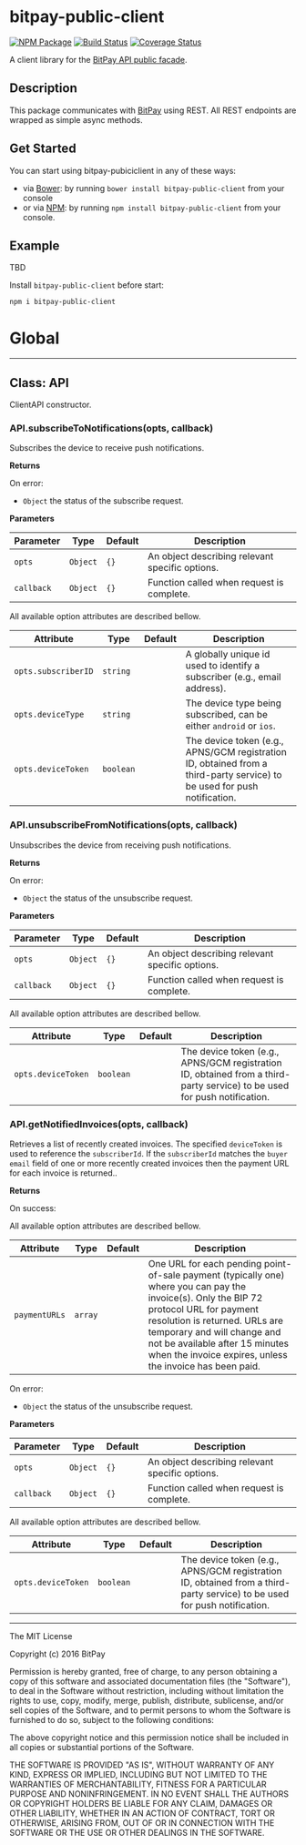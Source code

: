 # bitpay-public-client

[![NPM Package](https://img.shields.io/npm/v/bitpay-public-client.svg?style=flat-square)](https://www.npmjs.org/package/bitpay-public-client)
[![Build Status](https://img.shields.io/travis/bitpay/bitpay-public-client.svg?branch=master&style=flat-square)](https://travis-ci.org/bitpay/bitpay-public-client) 
[![Coverage Status](https://coveralls.io/repos/bitpay/bitpay-public-client/badge.svg)](https://coveralls.io/r/bitpay/bitpay-public-client)

A client library for the [BitPay API public facade](https://bitpay.com/api). 

## Description

This package communicates with [BitPay](https://bitpay.com/api) using REST. All REST endpoints are wrapped as simple async methods.

## Get Started

You can start using bitpay-pubiciclient in any of these ways:

* via [Bower](http://bower.io/): by running `bower install bitpay-public-client` from your console
* or via [NPM](https://www.npmjs.com/package/bitpay-public-client): by running `npm install bitpay-public-client` from your console.

## Example

TBD

Install `bitpay-public-client` before start:

```
npm i bitpay-public-client
```

# Global

* * *

## Class: API
ClientAPI constructor.

### API.subscribeToNotifications(opts, callback) 

Subscribes the device to receive push notifications.

**Returns**

On error:

- `Object` the status of the subscribe request.

**Parameters**

Parameter | Type | Default | Description
--------- | ---- | ------- | -----------
`opts`    | `Object` | `{}` | An object describing relevant specific options.
`callback` | `Object` | `{}` | Function called when request is complete.

All available option attributes are described bellow.

Attribute | Type | Default | Description
--------- | ---- | ------- | -----------
`opts.subscriberID` | `string`  | | A globally unique id used to identify a subscriber (e.g., email address).
`opts.deviceType`   | `string`  | | The device type being subscribed, can be either `android` or `ios`.
`opts.deviceToken`  | `boolean` | | The device token (e.g., APNS/GCM registration ID, obtained from a third-party service) to be used for push notification.

### API.unsubscribeFromNotifications(opts, callback)

Unsubscribes the device from receiving push notifications.

**Returns**

On error:

- `Object` the status of the unsubscribe request.

**Parameters**

Parameter | Type | Default | Description
--------- | ---- | ------- | -----------
`opts`    | `Object` | `{}` | An object describing relevant specific options.
`callback` | `Object` | `{}` | Function called when request is complete.

All available option attributes are described bellow.

Attribute | Type | Default | Description
--------- | ---- | ------- | -----------
`opts.deviceToken` | `boolean` | | The device token (e.g., APNS/GCM registration ID, obtained from a third-party service) to be used for push notification.

### API.getNotifiedInvoices(opts, callback)

Retrieves a list of recently created invoices. The specified `deviceToken` is used to reference the `subscriberId`. If the `subscriberId` matches the `buyer` `email` field of one or more recently created invoices then the payment URL for each invoice is returned..

**Returns**

On success:

All available option attributes are described bellow.

Attribute | Type | Default | Description
--------- | ---- | ------- | -----------
`paymentURLs` | `array` | | One URL for each pending point-of-sale payment (typically one) where you can pay the invoice(s). Only the BIP 72 protocol URL for payment resolution is returned. URLs are temporary and will change and not be available after 15 minutes when the invoice expires, unless the invoice has been paid.

On error:

- `Object` the status of the unsubscribe request.

**Parameters**

Parameter | Type | Default | Description
--------- | ---- | ------- | -----------
`opts`    | `Object` | `{}` | An object describing relevant specific options.
`callback` | `Object` | `{}` | Function called when request is complete.

All available option attributes are described bellow.

Attribute | Type | Default | Description
--------- | ---- | ------- | -----------
`opts.deviceToken` | `boolean` | | The device token (e.g., APNS/GCM registration ID, obtained from a third-party service) to be used for push notification.

* * *

The MIT License

Copyright (c) 2016 BitPay

Permission is hereby granted, free of charge, to any person obtaining a copy
of this software and associated documentation files (the "Software"), to deal
in the Software without restriction, including without limitation the rights
to use, copy, modify, merge, publish, distribute, sublicense, and/or sell
copies of the Software, and to permit persons to whom the Software is
furnished to do so, subject to the following conditions:

The above copyright notice and this permission notice shall be included in
all copies or substantial portions of the Software.

THE SOFTWARE IS PROVIDED "AS IS", WITHOUT WARRANTY OF ANY KIND, EXPRESS OR
IMPLIED, INCLUDING BUT NOT LIMITED TO THE WARRANTIES OF MERCHANTABILITY,
FITNESS FOR A PARTICULAR PURPOSE AND NONINFRINGEMENT. IN NO EVENT SHALL THE
AUTHORS OR COPYRIGHT HOLDERS BE LIABLE FOR ANY CLAIM, DAMAGES OR OTHER
LIABILITY, WHETHER IN AN ACTION OF CONTRACT, TORT OR OTHERWISE, ARISING FROM,
OUT OF OR IN CONNECTION WITH THE SOFTWARE OR THE USE OR OTHER DEALINGS IN
THE SOFTWARE.
